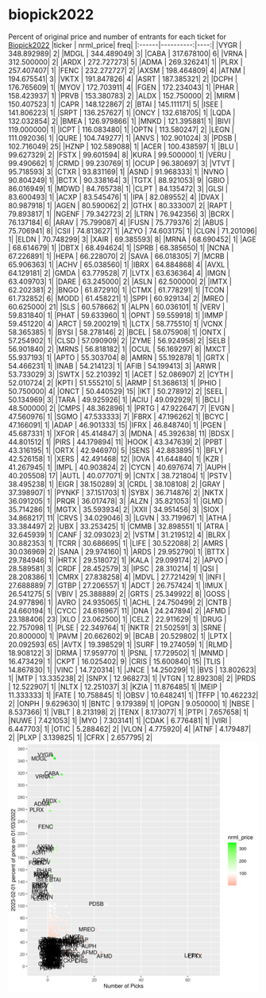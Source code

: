 # biopick2022
Percent of original price and number of entrants for each ticket for [Biopick2022](https://twitter.com/hashtag/Biopick2022)
|ticker | nrml_price| freq|
|:------|----------:|----:|
|VYGR   | 348.892989|    2|
|MDGL   | 344.489049|    3|
|CABA   | 317.678100|    6|
|VRNA   | 312.500000|    2|
|ARDX   | 272.727273|    5|
|ADMA   | 269.326241|    1|
|PLRX   | 257.407407|    1|
|FENC   | 232.272727|    2|
|AXSM   | 198.464809|    4|
|ATNM   | 194.675541|    3|
|VKTX   | 191.847826|    4|
|ASRT   | 187.385321|    2|
|DCPH   | 176.765609|    1|
|MYOV   | 172.703911|    4|
|FGEN   | 172.234043|    1|
|PHAR   | 158.423937|    1|
|PRVB   | 153.380783|    2|
|ALDX   | 152.750000|    2|
|MIRM   | 150.407523|    1|
|CAPR   | 148.122867|    2|
|BTAI   | 145.111171|    5|
|ISEE   | 141.806223|    1|
|SRPT   | 136.257627|    1|
|ONCY   | 132.618705|    1|
|LQDA   | 132.032854|    2|
|BMEA   | 126.979866|    1|
|MNKD   | 121.395881|    1|
|BIVI   | 119.000000|    1|
|ICPT   | 116.083480|    1|
|OPTN   | 113.580247|    2|
|LEGN   | 111.092036|    1|
|QURE   | 104.749277|    1|
|ANVS   | 102.901024|    3|
|PDSB   | 102.716049|   25|
|HZNP   | 102.589088|    1|
|ACER   | 100.438597|    1|
|BLU    |  99.627329|    2|
|FSTX   |  99.601594|    8|
|KURA   |  99.500000|    1|
|VERU   |  99.490662|    1|
|CRMD   |  99.230769|    1|
|OCUP   |  96.380697|    3|
|VTVT   |  95.718593|    3|
|CTXR   |  93.831169|    1|
|ASND   |  91.968333|    1|
|NVNO   |  90.804249|    1|
|BCTX   |  90.338164|    3|
|TGTX   |  88.921053|    9|
|GBIO   |  86.016949|    1|
|MDWD   |  84.765738|    1|
|CLPT   |  84.135472|    3|
|GLSI   |  83.600493|    1|
|ACXP   |  83.545476|    1|
|IPA    |  82.089552|    4|
|DVAX   |  80.987918|    1|
|AGEN   |  80.590062|    2|
|GTHX   |  80.333007|    2|
|RAPT   |  79.893817|    1|
|NGENF  |  79.342723|    2|
|LTRN   |  76.942356|    3|
|BCRX   |  76.137184|    6|
|ARAV   |  75.799087|    4|
|FUSN   |  75.779376|    2|
|ABUS   |  75.706941|    8|
|CSII   |  74.813627|    1|
|AZYO   |  74.603175|    1|
|CLGN   |  71.201096|    1|
|ELDN   |  70.748299|    3|
|XAIR   |  69.385593|    8|
|MRNA   |  68.690452|    1|
|AGE    |  68.614679|    1|
|DBTX   |  68.494624|    1|
|SPRB   |  68.385650|    1|
|NCNA   |  67.226891|    1|
|HEPA   |  66.228070|    2|
|SAVA   |  66.018305|    7|
|MCRB   |  65.906363|    1|
|ACHV   |  65.038560|    1|
|IBRX   |  64.884868|    4|
|AVXL   |  64.129181|    2|
|GMDA   |  63.779528|    7|
|LVTX   |  63.636364|    4|
|IMGN   |  63.409703|    1|
|DARE   |  63.245000|    2|
|ASLN   |  62.500000|    2|
|IMTX   |  62.202381|    2|
|BNGO   |  61.872910|    1|
|CTMX   |  61.778291|    1|
|TCON   |  61.732852|    6|
|MODD   |  61.458221|    1|
|SPPI   |  60.929134|    2|
|MREO   |  60.625000|   21|
|SLS    |  60.578662|    1|
|ALPN   |  60.036101|    1|
|VERV   |  59.831840|    1|
|PHAT   |  59.633960|    1|
|OPNT   |  59.559918|    1|
|IMMP   |  59.451220|    4|
|ARCT   |  59.200219|    1|
|LCTX   |  58.775510|    1|
|VCNX   |  58.365385|    1|
|BYSI   |  58.278146|    2|
|BCEL   |  58.075908|    1|
|ONTX   |  57.254902|    1|
|CLSD   |  57.090909|    2|
|ZYME   |  56.924958|    2|
|SELB   |  56.901840|    2|
|MRNS   |  56.818182|    1|
|OCUL   |  56.169297|    8|
|MXCT   |  55.937193|    1|
|APTO   |  55.303704|    8|
|AMRN   |  55.192878|    1|
|GRTX   |  54.466231|    1|
|INAB   |  54.214123|    1|
|AFIB   |  54.199413|    3|
|ARWR   |  53.733029|    3|
|SWTX   |  52.210392|    1|
|ACET   |  52.086907|    2|
|CYTH   |  52.010724|    2|
|KPTI   |  51.555210|    5|
|ARMP   |  51.368613|    1|
|PHIO   |  50.750000|    4|
|ONCT   |  50.440529|   15|
|IKT    |  50.278912|    2|
|SEEL   |  50.134969|    3|
|TARA   |  49.925926|    1|
|ACIU   |  49.092929|    1|
|BCLI   |  48.500000|    2|
|CMPS   |  48.362896|    1|
|PRTG   |  47.922647|    7|
|EVGN   |  47.560976|    1|
|SGMO   |  47.533333|    7|
|FBRX   |  47.196262|    1|
|BCYC   |  47.166091|    1|
|ADAP   |  46.901333|   15|
|IFRX   |  46.848740|    1|
|PGEN   |  45.687331|    1|
|XFOR   |  45.414847|    3|
|MDNA   |  45.392638|   11|
|BDSX   |  44.801512|    1|
|PIRS   |  44.179894|   11|
|HOOK   |  43.347639|    2|
|PPBT   |  43.316195|    1|
|ORTX   |  42.946970|    5|
|SENS   |  42.883895|    1|
|BFLY   |  42.526158|    1|
|XERS   |  42.491468|   12|
|IOVA   |  41.644840|    1|
|KZR    |  41.267945|    1|
|IMPL   |  40.903824|    2|
|CYCN   |  40.697674|    7|
|AUPH   |  40.205508|   17|
|AUTL   |  40.077071|    9|
|CNTX   |  38.721804|    1|
|PSTV   |  38.495238|    1|
|EIGR   |  38.150289|    3|
|CRDL   |  38.108108|    2|
|GRAY   |  37.398907|    1|
|PYNKF  |  37.151703|    1|
|SYBX   |  36.714876|    2|
|NKTX   |  36.091205|    1|
|PRQR   |  36.017478|    3|
|ALZN   |  35.821053|    1|
|GLMD   |  35.714286|    1|
|MGTX   |  35.593934|    2|
|XXII   |  34.951456|    3|
|SIOX   |  34.868217|   11|
|CRVS   |  34.029046|    3|
|LGVN   |  33.719967|    1|
|ATHA   |  33.384497|    2|
|UBX    |  33.253425|    1|
|CMMB   |  32.898551|    1|
|ATRA   |  32.645939|    1|
|CANF   |  32.093023|    2|
|VSTM   |  31.219512|    4|
|BLRX   |  30.882353|    1|
|TCRR   |  30.686695|    1|
|LIFE   |  30.522088|    2|
|AMRS   |  30.036969|    2|
|SANA   |  29.974160|    1|
|ARDS   |  29.952790|    1|
|BTTX   |  29.784946|    1|
|HRTX   |  29.518072|    1|
|KALA   |  29.099174|    2|
|APVO   |  28.589581|    3|
|CRDF   |  28.452579|    3|
|IPSC   |  28.310214|    1|
|QSI    |  28.208386|    1|
|CMRX   |  27.838258|    4|
|MDVL   |  27.721429|    1|
|INFI   |  27.688889|    7|
|GTBP   |  27.206557|    1|
|ADCT   |  26.757424|    1|
|IMUX   |  26.541275|    5|
|VBIV   |  25.388889|    2|
|GRTS   |  25.349922|    8|
|GOSS   |  24.977896|    1|
|AVRO   |  24.935065|    1|
|ACHL   |  24.750499|    2|
|CNTB   |  24.660194|    1|
|CYCC   |  24.616967|   11|
|DNA    |  24.247894|    2|
|AFMD   |  23.188406|   23|
|XLO    |  23.062500|    1|
|CELZ   |  22.911629|    1|
|DRUG   |  22.757098|    1|
|PLSE   |  22.349764|    1|
|NKTR   |  21.502591|    3|
|SRNE   |  20.800000|    1|
|PAVM   |  20.662602|    9|
|BCAB   |  20.529802|    1|
|LPTX   |  20.092593|   65|
|AVTX   |  19.398529|    1|
|SURF   |  19.274059|    1|
|RLMD   |  18.908122|    3|
|DRMA   |  17.959770|    1|
|PSNL   |  17.729502|    1|
|MNMD   |  16.473429|    1|
|CKPT   |  16.025402|    9|
|CRIS   |  15.600840|   15|
|TLIS   |  14.867830|    1|
|VINC   |  14.720314|    1|
|JNCE   |  14.250299|    1|
|BVS    |  13.802623|    1|
|MTP    |  13.335238|    2|
|SNPX   |  12.968273|    1|
|VTGN   |  12.892308|    2|
|PRDS   |  12.522907|    1|
|NLTX   |  12.251037|    3|
|KZIA   |  11.876485|    1|
|MEIP   |  11.333333|    1|
|FATE   |  10.758845|    1|
|OBSV   |  10.648241|    1|
|TFFP   |  10.462232|    2|
|ONPH   |   9.629630|    1|
|BNTC   |   9.179389|    1|
|OPGN   |   9.050000|    1|
|NBSE   |   8.537366|    1|
|VBLT   |   8.213198|    2|
|TENX   |   8.173077|    1|
|PTPI   |   7.657658|    1|
|NUWE   |   7.421053|    1|
|MYO    |   7.303141|    1|
|CDAK   |   6.776481|    1|
|VIRI   |   6.447703|    1|
|OTIC   |   5.288462|    2|
|VLON   |   4.775920|    4|
|ATNF   |   4.179487|    2|
|PLXP   |   3.139825|    1|
|CFRX   |   2.657795|    2|
![retvspicks](biopicks.png?raw=true)
